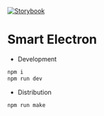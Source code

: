 [![Storybook](https://github.com/storybooks/press/blob/master/badges/storybook.svg)](https://github.com/a-atalla/smart-electron)

# Smart Electron
- Development
```bash
npm i
npm run dev 
```
- Distribution
```bash
npm run make
```
